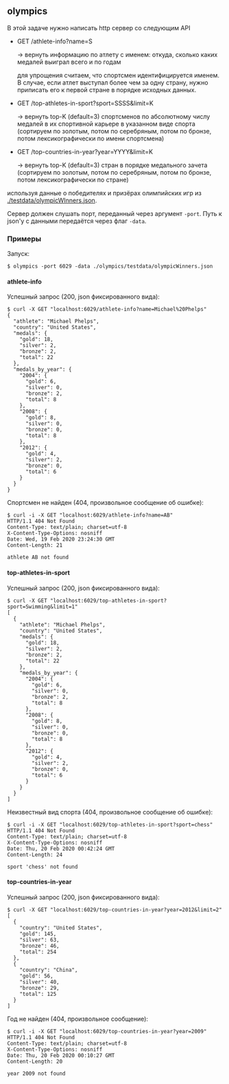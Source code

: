 ## olympics

В этой задаче нужно написать http сервер со следующим API

* GET /athlete-info?name=S

   -> вернуть информацию по атлету с именем: откуда, сколько каких медалей выиграл всего и по годам

   для упрощения считаем, что спортсмен идентифицируется именем. В случае,
   если атлет выступал более чем за одну страну, нужно приписать его
   к первой стране в порядке исходных данных.

* GET /top-athletes-in-sport?sport=SSSS&limit=K

   -> вернуть top-K (default=3) спортсменов по абсолютному числу медалей в их спортивной карьере в указанном виде спорта 
   (сортируем по золотым, потом по серебряным, потом по бронзе, потом лексикографически по имени спортсмена)

* GET /top-countries-in-year?year=YYYY&limit=K

   -> вернуть top-K (default=3) стран в порядке медального зачета (сортируем по золотым, потом по серебряным, потом по бронзе, потом лексикографически по стране)

используя данные о победителях и призёрах олимпийских игр из [./testdata/olympicWInners.json](./testdata/olympicWinners.json).

Сервер должен слушать порт, переданный через аргумент `-port`. Путь к json'у с данными передаётся через флаг `-data`.

### Примеры

Запуск:
```
$ olympics -port 6029 -data ./olympics/testdata/olympicWinners.json
```

#### athlete-info

Успешный запрос (200, json фиксированного вида):
```
$ curl -X GET "localhost:6029/athlete-info?name=Michael%20Phelps"
{
  "athlete": "Michael Phelps",
  "country": "United States",
  "medals": {
    "gold": 18,
    "silver": 2,
    "bronze": 2,
    "total": 22
  },
  "medals_by_year": {
    "2004": {
      "gold": 6,
      "silver": 0,
      "bronze": 2,
      "total": 8
    },
    "2008": {
      "gold": 8,
      "silver": 0,
      "bronze": 0,
      "total": 8
    },
    "2012": {
      "gold": 4,
      "silver": 2,
      "bronze": 0,
      "total": 6
    }
  }
}
```

Спортсмен не найден (404, произвольное сообщение об ошибке):
```
$ curl -i -X GET "localhost:6029/athlete-info?name=AB"
HTTP/1.1 404 Not Found
Content-Type: text/plain; charset=utf-8
X-Content-Type-Options: nosniff
Date: Wed, 19 Feb 2020 23:24:30 GMT
Content-Length: 21

athlete AB not found
```

#### top-athletes-in-sport

Успешный запрос (200, json фиксированного вида):
```
$ curl -X GET "localhost:6029/top-athletes-in-sport?sport=Swimming&limit=1"
[
  {
    "athlete": "Michael Phelps",
    "country": "United States",
    "medals": {
      "gold": 18,
      "silver": 2,
      "bronze": 2,
      "total": 22
    },
    "medals_by_year": {
      "2004": {
        "gold": 6,
        "silver": 0,
        "bronze": 2,
        "total": 8
      },
      "2008": {
        "gold": 8,
        "silver": 0,
        "bronze": 0,
        "total": 8
      },
      "2012": {
        "gold": 4,
        "silver": 2,
        "bronze": 0,
        "total": 6
      }
    }
  }
]
```

Неизвестный вид спорта (404, произвольное сообщение об ошибке):
```
$ curl -i -X GET "localhost:6029/top-athletes-in-sport?sport=chess"            
HTTP/1.1 404 Not Found
Content-Type: text/plain; charset=utf-8
X-Content-Type-Options: nosniff
Date: Thu, 20 Feb 2020 00:42:24 GMT
Content-Length: 24

sport 'chess' not found
```

#### top-countries-in-year

Успешный запрос (200, json фиксированного вида):
```
$ curl -X GET "localhost:6029/top-countries-in-year?year=2012&limit=2"
[
  {
    "country": "United States",
    "gold": 145,
    "silver": 63,
    "bronze": 46,
    "total": 254
  },
  {
    "country": "China",
    "gold": 56,
    "silver": 40,
    "bronze": 29,
    "total": 125
  }
]
```

Год не найден (404, произвольное сообщение):
```
$ curl -i -X GET "localhost:6029/top-countries-in-year?year=2009" 
HTTP/1.1 404 Not Found
Content-Type: text/plain; charset=utf-8
X-Content-Type-Options: nosniff
Date: Thu, 20 Feb 2020 00:10:27 GMT
Content-Length: 20

year 2009 not found
```

